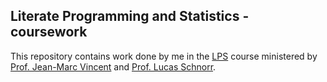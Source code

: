 ## Literate Programming and Statistics - coursework
This repository contains work done by me in the [LPS](https://github.com/schnorr/lps) course ministered by [Prof. Jean-Marc Vincent](http://mescal.imag.fr/membres/jean-marc.vincent/index.html/) and [Prof. Lucas Schnorr](http://www.inf.ufrgs.br/~schnorr). 